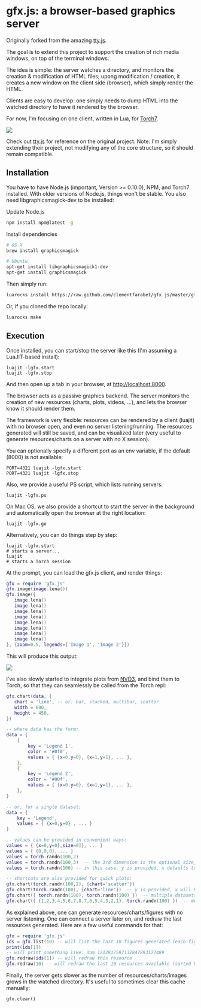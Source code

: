 # gfx.js: a browser-based graphics server

Originally forked from the amazing [tty.js](https://github.com/chjj/tty.js/).

The goal is to extend this project to support the creation of rich media windows,
on top of the terminal windows.

The idea is simple: the server watches a directory, and monitors the creation &
modification of HTML files; upong modification / creation, it creates a new window
on the client side (browser), which simply render the HTML. 

Clients are easy to develop: one simply needs to dump HTML into the watched
directory to have it rendered by the browser.

For now, I'm focusing on one client, written in Lua, for 
[Torch7](https://github.com/andresy/torch).

![](https://raw.github.com/clementfarabet/gfx.js/master/img/torchclient2.png)

Check out [tty.js](https://github.com/chjj/tty.js/) for reference on the
original project. Note: I'm simply extending their project, not modifying
any of the core structure, so it should remain compatible.

## Installation

You have to have Node.js (important, Version >= 0.10.0), NPM, and Torch7
installed. With older versions of Node.js, things won't be stable. You also
need libgraphicsmagick-dev to be installed:

Update Node.js
```sh
npm install npm@latest -g
```

Install dependencies
```sh
# OS X
brew install graphicsmagick

# Ubuntu
apt-get install libgraphicsmagick1-dev
apt-get install graphicsmagick
```

Then simply run:

```sh
luarocks install https://raw.github.com/clementfarabet/gfx.js/master/gfx.js-scm-0.rockspec
```

Or, if you cloned the repo locally:

```sh
luarocks make
```

## Execution

Once installed, you can start/stop the server like this (I'm assuming a LuaJIT-based install):

```
luajit -lgfx.start
luajit -lgfx.stop
```

And then open up a tab in your browser, at [http://localhost:8000](http://localhost:8000).

The browser acts as a passive graphics backend. The server monitors the creation of new
resources (charts, plots, videos, ...), and lets the browser know it should render them.

The framework is very flexible: resources can be rendered by a client (luajit) with no
browser open, and even no server listening/running. The resources generated will still
be saved, and can be visualized later (very useful to generate resources/charts on
a server with no X session).

You can optionally specify a different port as an env variable, if the default (8000)
is not available:

```
PORT=4321 luajit -lgfx.start
PORT=4321 luajit -lgfx.stop
```

Also, we provide a useful PS script, which lists running servers:

```
luajit -lgfx.ps
```

On Mac OS, we also provide a shortcut to start the server in the background and automatically
open the browser at the right location:

```
luajit -lgfx.go
```

Alternatively, you can do things step by step:

```
luajit -lgfx.start
# starts a server...
luajit
# starts a Torch session
```

At the prompt, you can load the gfx.js client, and render things:

```lua
gfx = require 'gfx.js'
gfx.image(image.lena())
gfx.image({
   image.lena()
   image.lena()
   image.lena()
   image.lena()
   image.lena()
   image.lena()
   image.lena()
   image.lena()
}, {zoom=0.5, legends={'Image 1', 'Image 2'}})
```

This will produce this output:

![](https://raw.github.com/clementfarabet/gfx.js/master/img/torchclient.png)

I've also slowly started to integrate plots from [NVD3](http://nvd3.org/), and bind
them to Torch, so that they can seamlessly be called from the Torch repl:

```lua
gfx.chart(data, {
   chart = 'line', -- or: bar, stacked, multibar, scatter
   width = 600,
   height = 450,
})

-- where data has the form:
data = {
    {
        key = 'Legend 1',
        color = '#0f0',
        values = { {x=0,y=0}, {x=1,y=1}, ... },
    },
    {
        key = 'Legend 2',
        color = '#00f',
        values = { {x=0,y=0}, {x=1,y=1}, ... },
    },
}

-- or, for a single dataset:
data = {
    key = 'Legend',
    values = { {x=0,y=0} , ... }
}

-- values can be provided in convenient ways:
values = { {x=0,y=0[,size=0]}, ... }
values = { {0,0,0}, ... }
values = torch.randn(100,2)
values = torch.randn(100,3)  -- the 3rd dimension is the optional size, only used by certain charts
values = torch.randn(100) -- in this case, y is provided, x defaults to range(0,N-1)

-- shortcuts are also provided for quick plots:
gfx.chart(torch.randn(100,2), {chart='scatter'})
gfx.chart(torch.randn(100), {chart='line'})  -- y is provided, x will be a range(1,N)
gfx.chart({ torch.randn(100), torch.randn(100) })  -- multiple datasets
gfx.chart({ {1,2,3,4,5,6,7,8,7,6,5,4,3,2,1}, torch.randn(100) })  -- multiple datasets, table format
```

As explained above, one can generate resources/charts/figures with no server listening.
One can connect a server later on, and redraw the last resources generated. Here are a few
useful commands for that:

```lua
gfx = require 'gfx.js'
ids = gfx.list(10) -- will list the last 10 figures generated (each figure has a unique ID)
print(ids[1])
-- will print something like: dom_1212817597132847893127489
gfx.redraw(ids[1]) -- will redraw this resource
gfx.redraw(10) -- will redraw the last 10 resources available (sorted by descending time)
```

Finally, the server gets slower as the number of resources/charts/images grows in the 
watched directory. It's useful to sometimes clear this cache manually:
```
gfx.clear()
```
